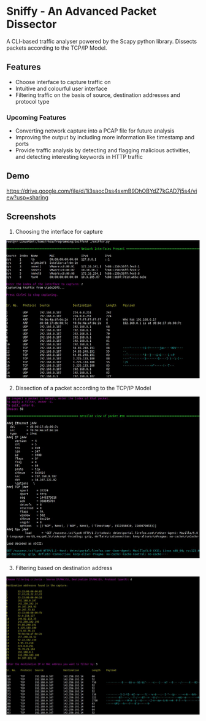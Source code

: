 
# Sniffy - An Advanced Packet Dissector

A CLI-based traffic analyser powered by the Scapy python library. Dissects packets according to the TCP/IP Model.


## Features

- Choose interface to capture traffic on
- Intuitive and colourful user interface 
- Filtering traffic on the basis of source, destination addresses and protocol type

### Upcoming Features
- Converting network capture into a PCAP file for future analysis
- Improving the output by including more information like timestamp and ports
- Provide traffic analysis by detecting and flagging malicious activities, and detecting interesting keywords in HTTP traffic



## Demo

https://drive.google.com/file/d/1i3saocDss4sxmB9DhOBYdZ7kGAD7j5s4/view?usp=sharing
## Screenshots
1. Choosing the interface for capture

![Choosing Interface](https://github.com/Rhea212/sniffy-pkt-dissector/blob/main/assets/sniffer_ss1.jpg)

2. Dissection of a packet according to the TCP/IP Model

![Detailed View](https://github.com/Rhea212/sniffy-pkt-dissector/blob/main/assets/sniffer_ss2.jpg)

3. Filtering based on destination address

![Filtering](https://github.com/Rhea212/sniffy-pkt-dissector/blob/main/assets/sniffer_ss3.jpg)
